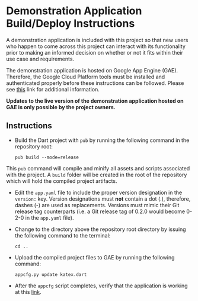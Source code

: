# Demonstration Application Build/Deploy Instructions

A demonstration application is included with this project so that new users who happen to come across this project can interact with its functionality prior to making an informed decision on whether or not it fits within their use case and requirements.

The demonstration application is hosted on Google App Engine (GAE). Therefore, the Google Cloud Platform tools must be installed and authenticated properly before these instructions can be followed. Please see [this](https://developers.google.com/cloud/sdk/?hl=es#Quick_Start) link for additional information.

**Updates to the live version of the demonstration application hosted on GAE is only possible by the project owners.**

## Instructions

* Build the Dart project with `pub` by running the following command in the repository root:

    ```
    pub build --mode=release
    ```

This `pub` command will compile and minify all assets and scripts associated with the project. A `build` folder will be created in the root of the repository which will hold the compiled project artifacts.

* Edit the `app.yaml` file to include the proper version designation in the `version:` key. Version designations must **not** contain a dot (.), therefore, dashes (-) are used as replacements. Versions must mimic their Git release tag counterparts (i.e. a Git release tag of 0.2.0 would become 0-2-0 in the `app.yaml` file).

* Change to the directory above the repository root directory by issuing the following command to the terminal:

    ```
    cd ..
    ```

* Upload the compiled project files to GAE by running the following command:

    ```
    appcfg.py update katex.dart
    ```

* After the `appcfg` script completes, verify that the application is working at this [link](http://katex-dart-demo.appspot.com/).